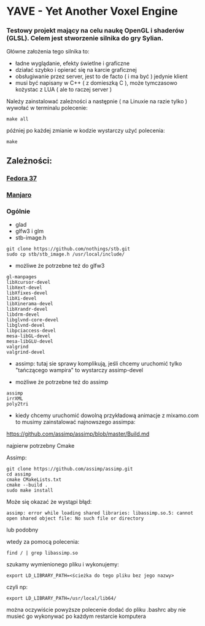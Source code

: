 # YAVE - Yet Another Voxel Engine

### Testowy projekt mający na celu naukę OpenGL i shaderów (GLSL). Celem jest stworzenie silnika do gry Sylian.
Główne założenia tego silnika to:
- ładne wyglądanie, efekty świetlne i graficzne
- działać szybko i opierać się na karcie graficznej
- obsługiwanie przez server, jest to de facto ( i ma być ) jedynie klient
- musi być napisany w C++ ( z domieszką C ), może tymczasowo kożystac z LUA ( ale to raczej server )

Należy zainstalować zależności a następnie ( na Linuxie na razie tylko ) wywołać w terminalu polecenie:
```
make all
```
później po każdej zmianie w kodzie wystarczy użyć polecenia:
```
make
```

## Zależności:
### [Fedora 37](readme-fedora.md)
### [Manjaro](readme-manjaro.md)

### Ogólnie
- glad
- glfw3 i glm
- stb-image.h
```
git clone https://github.com/nothings/stb.git
sudo cp stb/stb_image.h /usr/local/include/
```

- możliwe że potrzebne też do glfw3
```
gl-manpages  
libXcursor-devel
libXext-devel
libXfixes-devel
libXi-devel
libXinerama-devel
libXrandr-devel
libdrm-devel
libglvnd-core-devel
libglvnd-devel
libpciaccess-devel
mesa-libGL-devel
mesa-libGLU-devel
valgrind
valgrind-devel
```

- assimp: tutaj sie sprawy komplikują, jeśli chcemy uruchomić tylko "tańczącego wampira" to wystarczy assimp-devel


- możliwe że potrzebne też do assimp
```
assimp
irrXML
poly2tri
```

- kiedy chcemy uruchomić dowolną przykładową animacje z mixamo.com to musimy zainstalować najnowszego assimpa:

https://github.com/assimp/assimp/blob/master/Build.md

najpierw potrzebny Cmake

Assimp:
```
git clone https://github.com/assimp/assimp.git
cd assimp
cmake CMakeLists.txt 
cmake --build .
sudo make install
```

Może się okazać że wystąpi błąd:
```
assimp: error while loading shared libraries: libassimp.so.5: cannot open shared object file: No such file or directory
```
lub podobny

wtedy za pomocą polecenia:
```
find / | grep libassimp.so
```
szukamy wymienionego pliku i wykonujemy:
```
export LD_LIBRARY_PATH=<ścieżka do tego pliku bez jego nazwy>
```
czyli np:
```
export LD_LIBRARY_PATH=/usr/local/lib64/
```
można oczywiście powyższe polecenie dodać do pliku .bashrc aby nie musieć go wykonywać po każdym restarcie komputera



